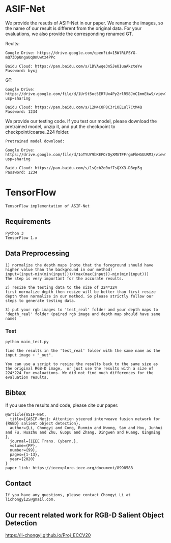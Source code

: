 # ASIF-Net

We provide the resutls of ASIF-Net in our paper. We rename the images, so the name of our result is different from the original data. For your evaluations, we also provide the corresponding renamed GT.

Reults: 
```
Google Drive: https://drive.google.com/open?id=15WlRLFSYG-mQ73DpUngaUqOnUwtz4PPc

Baidu Cloud: https://pan.baidu.com/s/1DVAwqe3n5JeUIuaAkzteYw  Password: byxj
```
GT:
```
Google Drive: https://drive.google.com/file/d/1UrSt5oc5ER7Ux4Py2rlR58JmCImmEkw9/view?usp=sharing

Baidu Cloud: https://pan.baidu.com/s/12M4COP8C3r1OELul7CtM4Q  Password: 1234
```

We provide our testing code. If you test our model, please download the pretrained model, unzip it, and put the checkpoint to checkpoint/coarse_224 folder.
```
Pretrained model download:

Google Drive: https://drive.google.com/file/d/1oTYUY9bKEFOrDyXMGTFFrgmFkHGUURM3/view?usp=sharing

Baidu Cloud: https://pan.baidu.com/s/1sQcb2o0of7sQXX3-D8ep5g  Password: 1234
```

# TensorFlow
```
TensorFlow implementation of ASIF-Net
```
## Requirements
```
Python 3
TensorFlow 1.x
```

## Data Preprocessing
```
1) normalize the depth maps (note that the foreground should have higher value than the background in our method) 
input=(input-min(min(input)))/(max(max(input))-min(min(input)))
The step is very important for the accurate results.

2) resize the testing data to the size of 224*224
first normalize depth then resize will be better than first resize depth then normalize in our method. So please strictly follow our steps to generate testing data. 

3) put your rgb images to 'test_real' folder and your depth maps to 'depth_real' folder (paired rgb image and depth map should have same name)
```


### Test
```
python main_test.py

find the results in the 'test_real' folder with the same name as the input image + "_out".

You can use a script to resize the results back to the same size as the original RGB-D image,  or just use the results with a size of 224*224 for evaluations. We did not find much differences for the evaluation results.
```

## Bibtex
If you use the results and code, please cite our paper.
```
@article{ASIF-Net,
  title={{ASIF-Net}: Attention steered interweave fusion network for {RGBD} salient object detection},
  author={Li, Chongyi and Cong, Runmin and Kwong, Sam and Hou, Junhui and Fu, Huazhu and Zhu, Guopu and Zhang, Dingwen and Huang, Qingming },
  journal={IEEE Trans. Cybern.},
  volume={PP},
  number={99},
  pages={1-13},
  year={2020}
}
paper link: https://ieeexplore.ieee.org/document/8998588
```
## Contact
```
If you have any questions, please contact Chongyi Li at lichongyi25@gmail.com.
```
## Our recent related work for RGB-D Salient Object Detection
https://li-chongyi.github.io/Proj_ECCV20
